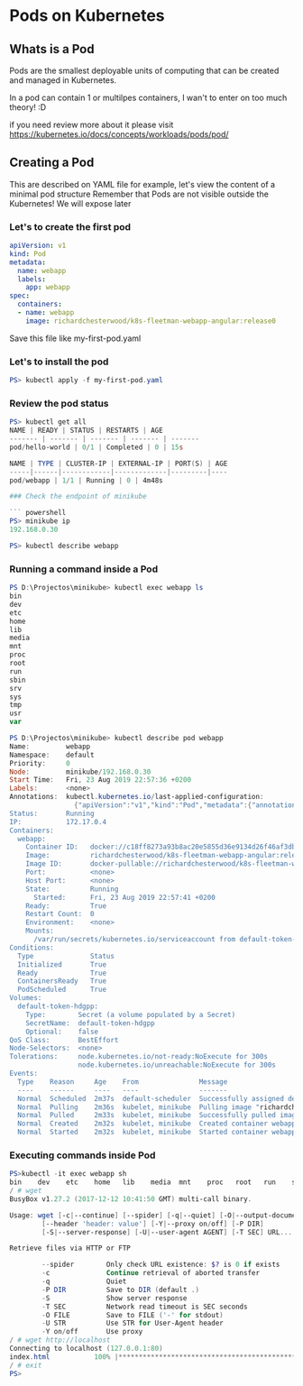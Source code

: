 # Pods on Kubernetes

## Whats is a Pod

Pods are the smallest deployable units of computing that can be created and managed in Kubernetes.

In a pod can contain 1 or multilpes containers, I wan't to enter on too much theory! :D

if you need review more about it please visit <https://kubernetes.io/docs/concepts/workloads/pods/pod/>

## Creating a Pod

This are described on YAML file for example, let's view the content of a minimal pod structure
Remember that Pods are not visible outside the Kubernetes! We will expose later

### Let's to create the first pod

``` yaml
apiVersion: v1
kind: Pod
metadata:
  name: webapp
  labels:
    app: webapp
spec:
  containers:
  - name: webapp
    image: richardchesterwood/k8s-fleetman-webapp-angular:release0
```

Save this file like my-first-pod.yaml

### Let's to install the pod

``` powershell
PS> kubectl apply -f my-first-pod.yaml
```

### Review the pod status

``` powershell
PS> kubectl get all
NAME | READY | STATUS | RESTARTS | AGE
------- | ------- | ------- | ------- | -------
pod/hello-world | 0/1 | Completed | 0 | 15s

NAME | TYPE | CLUSTER-IP | EXTERNAL-IP | PORT(S) | AGE
-----|------|------------|-------------|---------|----
pod/webapp | 1/1 | Running | 0 | 4m48s

### Check the endpoint of minikube

``` powershell
PS> minikube ip
192.168.0.30
```

``` powershell
PS> kubectl describe webapp

```

### Running a command inside a Pod

``` powershell
PS D:\Projectos\minikube> kubectl exec webapp ls
bin
dev
etc
home
lib
media
mnt
proc
root
run
sbin
srv
sys
tmp
usr
var
```

``` powershell
PS D:\Projectos\minikube> kubectl describe pod webapp
Name:         webapp
Namespace:    default
Priority:     0
Node:         minikube/192.168.0.30
Start Time:   Fri, 23 Aug 2019 22:57:36 +0200
Labels:       <none>
Annotations:  kubectl.kubernetes.io/last-applied-configuration:
                {"apiVersion":"v1","kind":"Pod","metadata":{"annotations":{},"name":"webapp","namespace":"default"},"spec":{"containers":[{"image":"richar...
Status:       Running
IP:           172.17.0.4
Containers:
  webapp:
    Container ID:   docker://c18ff8273a93b8ac20e5855d36e9134d26f46af3dbd5445c943a1b13150f2f69
    Image:          richardchesterwood/k8s-fleetman-webapp-angular:release0
    Image ID:       docker-pullable://richardchesterwood/k8s-fleetman-webapp-angular@sha256:9b98fec20772bd1d7d4c9085048f28af35b31ad3a7b7d3ba395fb512c5c359e6
    Port:           <none>
    Host Port:      <none>
    State:          Running
      Started:      Fri, 23 Aug 2019 22:57:41 +0200
    Ready:          True
    Restart Count:  0
    Environment:    <none>
    Mounts:
      /var/run/secrets/kubernetes.io/serviceaccount from default-token-hdgpp (ro)
Conditions:
  Type              Status
  Initialized       True
  Ready             True
  ContainersReady   True
  PodScheduled      True
Volumes:
  default-token-hdgpp:
    Type:        Secret (a volume populated by a Secret)
    SecretName:  default-token-hdgpp
    Optional:    false
QoS Class:       BestEffort
Node-Selectors:  <none>
Tolerations:     node.kubernetes.io/not-ready:NoExecute for 300s
                 node.kubernetes.io/unreachable:NoExecute for 300s
Events:
  Type    Reason     Age    From               Message
  ----    ------     ----   ----               -------
  Normal  Scheduled  2m37s  default-scheduler  Successfully assigned default/webapp to minikube
  Normal  Pulling    2m36s  kubelet, minikube  Pulling image "richardchesterwood/k8s-fleetman-webapp-angular:release0"
  Normal  Pulled     2m33s  kubelet, minikube  Successfully pulled image "richardchesterwood/k8s-fleetman-webapp-angular:release0"
  Normal  Created    2m32s  kubelet, minikube  Created container webapp
  Normal  Started    2m32s  kubelet, minikube  Started container webapp
```

### Executing commands inside Pod

``` powershell
PS>kubectl -it exec webapp sh
bin    dev    etc    home   lib    media  mnt    proc   root   run    sbin   srv    sys    tmp    usr    var
/ # wget
BusyBox v1.27.2 (2017-12-12 10:41:50 GMT) multi-call binary.

Usage: wget [-c|--continue] [--spider] [-q|--quiet] [-O|--output-document FILE]
        [--header 'header: value'] [-Y|--proxy on/off] [-P DIR]
        [-S|--server-response] [-U|--user-agent AGENT] [-T SEC] URL...

Retrieve files via HTTP or FTP

        --spider        Only check URL existence: $? is 0 if exists
        -c              Continue retrieval of aborted transfer
        -q              Quiet
        -P DIR          Save to DIR (default .)
        -S              Show server response
        -T SEC          Network read timeout is SEC seconds
        -O FILE         Save to FILE ('-' for stdout)
        -U STR          Use STR for User-Agent header
        -Y on/off       Use proxy
/ # wget http://localhost
Connecting to localhost (127.0.0.1:80)
index.html           100% |***********************************************************************|   585   0:00:00 ETA
/ # exit
PS>

